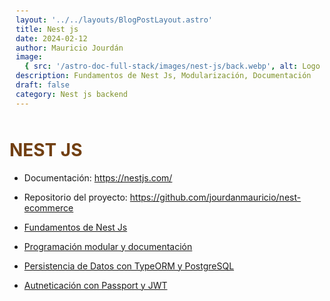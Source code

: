 ```yaml
---
layout: '../../layouts/BlogPostLayout.astro'
title: Nest js
date: 2024-02-12
author: Mauricio Jourdán
image:
  { src: '/astro-doc-full-stack/images/nest-js/back.webp', alt: Logo nest js' }
description: Fundamentos de Nest Js, Modularización, Documentación
draft: false
category: Nest js backend
---
```


# NEST JS

- Documentación: https://nestjs.com/
- Repositorio del proyecto: https://github.com/jourdanmauricio/nest-ecommerce

- [Fundamentos de Nest Js](/astro-doc-full-stack/blog/nest-js/nest-fundamentos)
- [Programación modular y documentación](/astro-doc-full-stack/blog/nest-js/nest-prog-modular-swagger)
- [Persistencia de Datos con TypeORM y PostgreSQL](/astro-doc-full-stack/blog/nest-js/persistencia-typeorm-poastgresql)
- [Autneticación con Passport y JWT](/astro-doc-full-stack/blog/nest-js/nest-autenticacion)
<style>
  h1 { color: #713f12; }
  h2 { color: #2563eb; }
  h3 { color: #a855f7; }
  img {
    width: 100%;
    height: 100%;
    object-fit: cover;
  }
  img[alt="Nest Inyección de dependencias."] {
  max-width:  400px;
  margin: 0 auto;
  display: block;
  }
  pre {
    padding: 10px;
  }
</style>
